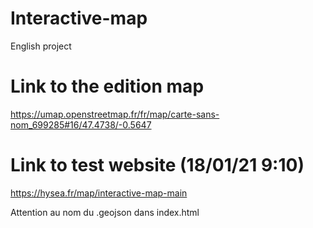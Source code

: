 # Interactive-map

English project

# Link to the edition map

https://umap.openstreetmap.fr/fr/map/carte-sans-nom_699285#16/47.4738/-0.5647

# Link to test website (18/01/21 9:10)

https://hysea.fr/map/interactive-map-main

Attention au nom du .geojson dans index.html
